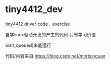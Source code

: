 # tiny4412_dev
tiny4412 driver code，exercise

自学linux驱动开发的产生的代码
只有学习价值

wait_queue尚未能运行

代码/内容来自 https://blog.csdn.net/morixinguan
